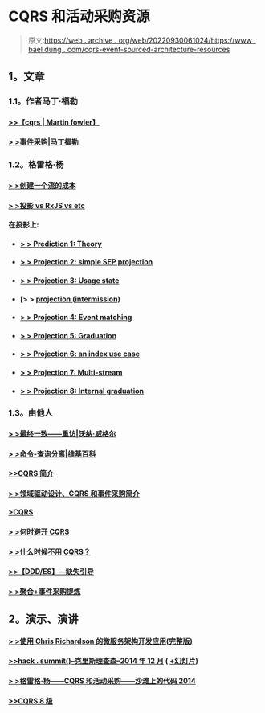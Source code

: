 # CQRS 和活动采购资源

> 原文:[https://web . archive . org/web/20220930061024/https://www . bael dung . com/cqrs-event-sourced-architecture-resources](https://web.archive.org/web/20220930061024/https://www.baeldung.com/cqrs-event-sourced-architecture-resources)

## **1。文章**

### 1.1。作者马丁·福勒

#### [>>【cqrs | Martin fowler】](https://web.archive.org/web/20220521215726/http://martinfowler.com/bliki/CQRS.html)

#### [> >事件采购|马丁福勒](https://web.archive.org/web/20220521215726/http://martinfowler.com/eaaDev/EventSourcing.html)

### 1.2。格雷格·杨

#### [> >创建一个流的成本](https://web.archive.org/web/20220521215726/https://www.eventstore.com/blog/the-cost-of-creating-a-stream)

#### [> >投影 vs RxJS vs etc](https://web.archive.org/web/20220521215726/https://www.eventstore.com/blog/projections-vs-rxjs-vs-etc)

**在投影上:**

*   #### [> > Prediction 1: Theory](https://web.archive.org/web/20220521215726/https://eventstore.com/blog/projections-1-theory/)

*   #### [> > Projection 2: simple SEP projection](https://web.archive.org/web/20220521215726/https://eventstore.com/blog/projections-2-a-simple-sep-projection/)

*   #### [> > Projection 3: Usage state](https://web.archive.org/web/20220521215726/https://www.eventstore.com/blog/projections-3-using-state)

*   #### [> > [projection (intermission)](https://web.archive.org/web/20220521215726/https://www.eventstore.com/blog/projections-intermission)

*   #### [> > Projection 4: Event matching](https://web.archive.org/web/20220521215726/https://www.eventstore.com/blog/projections-4-event-matching)

*   #### [> > Projection 5: Graduation](https://web.archive.org/web/20220521215726/https://www.eventstore.com/blog/projections-5-indexing)

*   #### [> > Projection 6: an index use case](https://web.archive.org/web/20220521215726/https://www.eventstore.com/blog/projections-6-an-indexing-use-case)

*   #### [> > Projection 7: Multi-stream](https://web.archive.org/web/20220521215726/https://www.eventstore.com/blog/projections-7-multiple-streams)

*   #### [> > Projection 8: Internal graduation](https://web.archive.org/web/20220521215726/https://www.eventstore.com/blog/projections-8-internal-indexing)

### 1.3。由他人

#### [> >最终一致——重访|沃纳·威格尔](https://web.archive.org/web/20220521215726/http://www.allthingsdistributed.com/2008/12/eventually_consistent.html)

#### [> >命令-查询分离|维基百科](https://web.archive.org/web/20220521215726/https://en.wikipedia.org/wiki/Command%E2%80%93query_separation)

#### [>>CQRS 简介](https://web.archive.org/web/20220521215726/http://www.codeproject.com/Articles/555855/Introduction-to-CQRS)

#### [> >领域驱动设计、CQRS 和事件采购简介](https://web.archive.org/web/20220521215726/http://www.kenneth-truyers.net/2013/12/05/introduction-to-domain-driven-design-cqrs-and-event-sourcing/)

#### [>CQRS](https://web.archive.org/web/20220521215726/http://www.cqrs.nu/)

#### [> >何时避开 CQRS](https://web.archive.org/web/20220521215726/http://www.udidahan.com/2011/04/22/when-to-avoid-cqrs/)

#### [> >什么时候不用 CQRS？](https://web.archive.org/web/20220521215726/http://abdullin.com/post/when-not-to-use-cqrs/)

#### [>>【DDD/ES】—缺失引导](https://web.archive.org/web/20220521215726/http://abdullin.com/post/dddes-missing-guidance/)

#### [> >聚合+事件采购提炼](https://web.archive.org/web/20220521215726/https://blog.jayway.com/2013/03/08/aggregates-event-sourcing-distilled/)

## **2。演示、演讲**

#### [> >使用 Chris Richardson 的微服务架构开发应用(完整版)](https://web.archive.org/web/20220521215726/https://www.youtube.com/watch?v=WwrCGP96-P8)

#### [>>hack . summit()–克里斯理查森–2014 年 12 月](https://web.archive.org/web/20220521215726/https://www.youtube.com/watch?v=jHk5CrCMs0M) ( [+幻灯片](https://web.archive.org/web/20220521215726/http://www.slideshare.net/chris.e.richardson/building-and-deploying-microservices-with-event-sourcing-cqrs-and-docker-hacksummit-2014))

#### [> >格雷格·杨——CQRS 和活动采购——沙滩上的代码 2014](https://web.archive.org/web/20220521215726/https://www.youtube.com/watch?v=JHGkaShoyNs)

#### [>>CQRS 8 级](https://web.archive.org/web/20220521215726/https://www.youtube.com/watch?v=whCk1Q87_ZI)